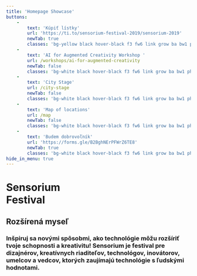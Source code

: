 ```yaml
---
title: 'Homepage Showcase'
buttons:
    -
        text: 'Kúpiť lístky'
        url: 'https://ti.to/sensorium-festival-2019/sensorium-2019'
        newTab: true
        classes: 'bg-yellow black hover-black f3 fw6 link grow ba bw1 ph3 pv1 mb2 mr2 dib'
    -
        text: 'AI for Augmented Creativity Workshop '
        url: /workshops/ai-for-augmented-creativity
        newTab: false
        classes: 'bg-white black hover-black f3 fw6 link grow ba bw1 ph3 pv1 mb2 mr2 dib'
    -
        text: 'City Stage'
        url: /city-stage
        newTab: false
        classes: 'bg-white black hover-black f3 fw6 link grow ba bw1 ph3 pv1 mb2 mr2 dib'
    -
        text: 'Map of locations'
        url: /map
        newTab: false
        classes: 'bg-white black hover-black f3 fw6 link grow ba bw1 ph3 pv1 mb2 mr2 dib'
    -
        text: 'Budem dobrovoľník'
        url: 'https://forms.gle/B2BghNErPFWrZ6TE8'
        newTab: true
        classes: 'bg-white black hover-black f3 fw6 link grow ba bw1 ph3 pv1 mb2 mr2 dib'
hide_in_menu: true
---
```


<!-- <h2 class="rotated-right">4-5 May 2018, Bratislava</h2> -->
# Sensorium <br class="dn-ns">Festival
## Rozšírená myseľ
<h3 class="description">Inšpiruj sa novými spôsobmi, ako technológie môžu rozšíriť tvoje schopnosti a kreativitu!  Sensorium je festival pre dizajnérov, kreatívnych riaditeľov, technológov, inovátorov, umelcov a vedcov, ktorých zaujímajú technológie s ľudskými hodnotami.</h3>
